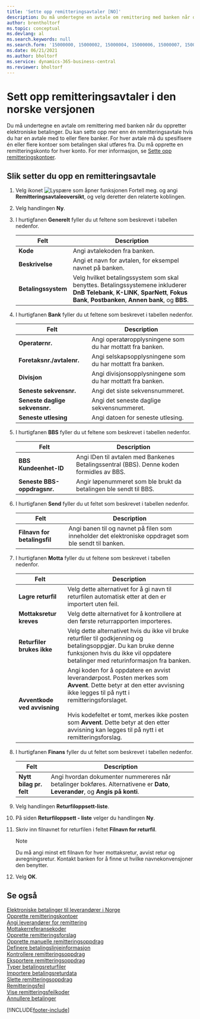 ```yaml
---
title: 'Sette opp remitteringsavtaler [NO]'
description: Du må undertegne en avtale om remittering med banken når du oppretter elektroniske betalinger i den norske versjonen av Business Central.
author: brentholtorf
ms.topic: conceptual
ms.devlang: al
ms.search.keywords: null
ms.search.form: '15000000, 15000002, 15000004, 15000006, 15000007, 15000010'
ms.date: 06/21/2021
ms.author: bholtorf
ms.service: dynamics-365-business-central
ms.reviewer: bholtorf
---
```

# <a name="set-up-remittance-agreements-in-the-norwegian-version"></a>Sett opp remitteringsavtaler i den norske versjonen

Du må undertegne en avtale om remittering med banken når du oppretter elektroniske betalinger. Du kan sette opp mer enn én remitteringsavtale hvis du har en avtale med to eller flere banker. For hver avtale må du spesifisere én eller flere kontoer som betalingen skal utføres fra. Du må opprette en remitteringskonto for hver konto. For mer informasjon, se [Sette opp remitteringskontoer](how-to-create-remittance-accounts.md).  

## <a name="to-set-up-a-remittance-agreement"></a>Slik setter du opp en remitteringsavtale

1.  Velg ikonet ![Lyspære som åpner funksjonen Fortell meg.](../../media/ui-search/search_small.png "Fortell hva du vil gjøre") og angi **Remitteringsavtaleoversikt**, og velg deretter den relaterte koblingen.  
2.  Velg handlingen **Ny**.  
3.  I hurtigfanen **Generelt** fyller du ut feltene som beskrevet i tabellen nedenfor.  

    |Felt|Description|  
    |---------------------------------|---------------------------------------|  
    |**Kode**|Angi avtalekoden fra banken.|  
    |**Beskrivelse**|Angi et navn for avtalen, for eksempel navnet på banken.|  
    |**Betalingssystem**|Velg hvilket betalingssystem som skal benyttes. Betalingssystemene inkluderer **DnB Telebank**, **K-LINK**, **SparNett**, **Fokus Bank**, **Postbanken**, **Annen bank**, og **BBS**.|  

4.  I hurtigfanen **Bank** fyller du ut feltene som beskrevet i tabellen nedenfor.  

    |Felt|Description|  
    |---------------------------------|---------------------------------------|  
    |**Operatørnr.**|Angi operatøropplysningene som du har mottatt fra banken.|  
    |**Foretaksnr./avtalenr.**|Angi selskapsopplysningene som du har mottatt fra banken.|  
    |**Divisjon**|Angi divisjonsopplysningene som du har mottatt fra banken.|  
    |**Seneste sekvensnr.**|Angi det siste sekvensnummeret.|  
    |**Seneste daglige sekvensnr.**|Angi det seneste daglige sekvensnummeret.|  
    |**Seneste utlesing**|Angi datoen for seneste utlesing.|  

5.  I hurtigfanen **BBS** fyller du ut feltene som beskrevet i tabellen nedenfor.  

    |Felt|Description|  
    |---------------------------------|---------------------------------------|  
    |**BBS Kundeenhet-ID**|Angi IDen til avtalen med Bankenes Betalingssentral (BBS). Denne koden formidles av BBS.|  
    |**Seneste BBS-oppdragsnr.**|Angir løpenummeret som ble brukt da betalingen ble sendt til BBS.|  

6.  I hurtigfanen **Send** fyller du ut feltet som beskrevet i tabellen nedenfor.  

    |Felt|Description|  
    |---------------------------------|---------------------------------------|  
    |**Filnavn for betalingsfil**|Angi banen til og navnet på filen som inneholder det elektroniske oppdraget som ble sendt til banken.|  

7.  I hurtigfanen **Motta** fyller du ut feltene som beskrevet i tabellen nedenfor.  

    |Felt|Description|  
    |-----------|---------------------------------------|  
    |**Lagre returfil**|Velg dette alternativet for å gi navn til returfilen automatisk etter at den er importert uten feil.|  
    |**Mottaksretur kreves**|Velg dette alternativet for å kontrollere at den første returrapporten importeres.|  
    |**Returfiler brukes ikke**|Velg dette alternativet hvis du ikke vil bruke returfiler til godkjenning og betalingsoppgjør. Du kan bruke denne funksjonen hvis du ikke vil oppdatere betalinger med returinformasjon fra banken.|  
    |**Avventkode ved avvisning**|Angi koden for å oppdatere en avvist leverandørpost. Posten merkes som **Avvent**. Dette betyr at den etter avvisning ikke legges til på nytt i remitteringsforslaget.<br /><br /> Hvis kodefeltet er tomt, merkes ikke posten som **Avvent**. Dette betyr at den etter avvisning kan legges til på nytt i et remitteringsforslag.|  

8.  I hurtigfanen **Finans** fyller du ut feltet som beskrevet i tabellen nedenfor.  

    |Felt|Description|  
    |---------------------------------|---------------------------------------|  
    |**Nytt bilag pr. felt**|Angi hvordan dokumenter nummereres når betalinger bokføres. Alternativene er **Dato**, **Leverandør**, og **Angis på konti**.|  

9. Velg handlingen **Returfiloppsett-liste**.  
10. På siden **Returfiloppsett - liste** velger du handlingen **Ny**.  
11. Skriv inn filnavnet for returfilen i feltet **Filnavn for returfil**.  

    > [!NOTE]  
    >  Du må angi minst ett filnavn for hver mottaksretur, avvist retur og avregningsretur. Kontakt banken for å finne ut hvilke navnekonvensjoner den benytter.  

12. Velg **OK**.  

## <a name="see-also"></a>Se også
 [Elektroniske betalinger til leverandører i Norge](electronic-payments-to-vendors-in-norway.md)   
 [Opprette remitteringskontoer](how-to-create-remittance-accounts.md)   
 [Angi leverandører for remittering](how-to-set-up-vendors-for-remittance.md)   
 [Mottakerreferansekoder](recipient-reference-codes.md)   
 [Opprette remitteringsforslag](how-to-create-remittance-suggestions.md)   
 [Opprette manuelle remitteringsoppdrag](how-to-create-manual-remittance-payments.md)   
 [Definere betalingslinjeinformasjon](how-to-set-up-payment-line-information.md)   
 [Kontrollere remitteringsoppdrag](how-to-test-remittance-payments.md)   
 [Eksportere remitteringsoppdrag](how-to-export-remittance-payments.md)   
 [Typer betalingsreturfiler](types-of-payment-returns-files.md)   
 [Importere betalingsreturdata](how-to-import-payment-return-data.md)   
 [Slette remitteringsoppdrag](how-to-delete-remittance-payment-orders.md)   
 [Remitteringsfeil](remittance-errors.md)   
 [Vise remitteringsfeilkoder](how-to-view-remittance-error-codes.md)   
 [Annullere betalinger](how-to-cancel-payments.md)


[!INCLUDE[footer-include](../../includes/footer-banner.md)]
